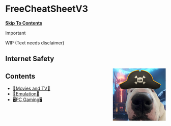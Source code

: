 # FreeCheatSheetV3
[**Skip To Contents**](#contents)

> [!IMPORTANT]
> WIP (Text needs disclaimer)

## Internet Safety

<img align="right" width="33%" src="https://github.com/FreeCheatSheet/FreeCheatSheetGuide/blob/main/PiracyDog.png">



## Contents
- [🍿Movies and TV🍿](https://github.com/FreeCheatSheet/FreeCheatSheetGuide/blob/main/Streaming.md)
- [💾Emulation💾](https://github.com/FreeCheatSheet/FreeCheatSheetGuide/blob/main/Emulation.md)
- [🖥️PC Gaming🖥️](https://github.com/FreeCheatSheet/FreeCheatSheetGuide/blob/main/PCGaming.md)
